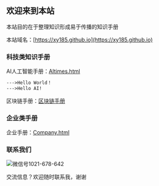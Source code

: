 ## 欢迎来到本站

本站目的在于整理知识形成易于传播的知识手册

本站域名：[https://xy185.github.io](https://xy185.github.io)



### 科技类知识手册

AI人工智能手册：[AItimes.html](https://xy185.github.io/aitimes20181105.html)



```markdown
--->Hello World！
--->Hello AI!
```

区块链手册：[区块链手册](https://xy185.github.io/)

### 企业类手册



企业手册：[Company.html](https://xy185.github.io/company/company20181106.html)

### 联系我们

![微信号1021-678-642](https://github.com/xy185/xy185.github.io/blob/master/imgfolder/wechatqrcodeX.jpg)

交流信息？欢迎随时联系我，谢谢


